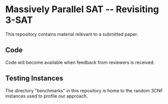 # Massively Parallel SAT -- Revisiting 3-SAT
This repository contains material relevant to a submitted paper.
## Code
Code will become available when feedback from reviewers is received.

## Testing Instances
The directory "benchmarks" in this repository is home to the random 3CNF instances used to profile our approach.